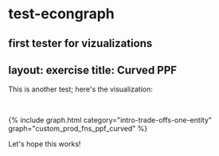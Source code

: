 # test-econgraph
first tester for vizualizations
---
layout: exercise
title: Curved PPF
---

This is another test; here's the visualization:

<br>

{% include graph.html category="intro-trade-offs-one-entity" graph="custom_prod_fns_ppf_curved" %}

Let's hope this works!

